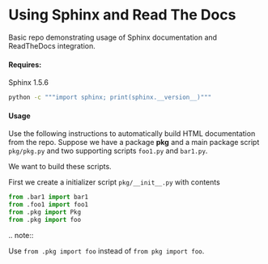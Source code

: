 Using Sphinx and Read The Docs
===============================

Basic repo demonstrating usage of Sphinx documentation and
ReadTheDocs integration.

#### Requires:
Sphinx 1.5.6

```bash
python -c """import sphinx; print(sphinx.__version__)"""
```

#### Usage
Use the following instructions to automatically build HTML documentation from the repo.
Suppose we have a package **pkg** and a main package script
`pkg/pkg.py` and two supporting scripts `foo1.py` and `bar1.py`.  

We want to build these scripts.

First we create a initializer script `pkg/__init__.py` with
contents

```py
from .bar1 import bar1
from .foo1 import foo1
from .pkg import Pkg
from .pkg import foo
```

.. note::

  Use `from .pkg import foo` instead of `from pkg import foo`.
